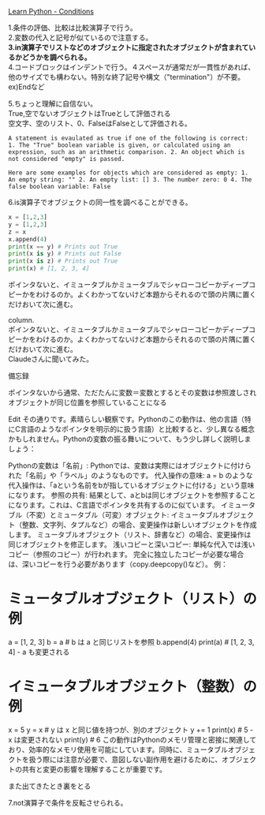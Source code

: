 [Learn Python - Conditions](https://www.learnpython.org/en/Conditions)

1.条件の評価、比較は比較演算子で行う。  
2.変数の代入と記号が似ているので注意する。  
**3.in演算子でリストなどのオブジェクトに指定されたオブジェクトが含まれているかどうかを調べられる。**  
4.コードブロックはインデントで行う。４スペースが通常だが一貫性があれば、他のサイズでも構わない。特別な終了記号や構文（"termination"）が不要。ex)Endなど  

5.ちょっと理解に自信ない。  
True,空でないオブジェクトはTrueとして評価される  
空文字、空のリスト、0、FalseはFalseとして評価される。  

```
A statement is evaulated as true if one of the following is correct: 1. The "True" boolean variable is given, or calculated using an expression, such as an arithmetic comparison. 2. An object which is not considered "empty" is passed.

Here are some examples for objects which are considered as empty: 1. An empty string: "" 2. An empty list: [] 3. The number zero: 0 4. The false boolean variable: False
```

6.is演算子でオブジェクトの同一性を調べることができる。  
```python 
x = [1,2,3]
y = [1,2,3]
z = x
x.append(4)
print(x == y) # Prints out True
print(x is y) # Prints out False
print(x is z) # Prints out True
print(x) # [1, 2, 3, 4]
```

ポインタないと、イミュータブルかミュータブルでシャローコピーかディープコピーかをわけるのか。よくわかってないけど本題からそれるので頭の片隅に置くだけおいて次に進む。  

column.  
ポインタないと、イミュータブルかミュータブルでシャローコピーかディープコピーかをわけるのか。よくわかってないけど本題からそれるので頭の片隅に置くだけおいて次に進む。  
Claudeさんに聞いてみた。  

備忘録

ポインタないから通常、ただたんに変数＝変数とするとその変数は参照渡しされオブジェクトが同じ位置を参照していることになる

Edit
その通りです。素晴らしい観察です。Pythonのこの動作は、他の言語（特にC言語のようなポインタを明示的に扱う言語）と比較すると、少し異なる概念かもしれません。Pythonの変数の振る舞いについて、もう少し詳しく説明しましょう：

Pythonの変数は「名前」:
Pythonでは、変数は実際にはオブジェクトに付けられた「名前」や「ラベル」のようなものです。
代入操作の意味:
a = b のような代入操作は、「aという名前をbが指しているオブジェクトに付ける」という意味になります。
参照の共有:
結果として、aとbは同じオブジェクトを参照することになります。これは、C言語でポインタを共有するのに似ています。
イミュータブル（不変）とミュータブル（可変）オブジェクト:
イミュータブルオブジェクト（整数、文字列、タプルなど）の場合、変更操作は新しいオブジェクトを作成します。
ミュータブルオブジェクト（リスト、辞書など）の場合、変更操作は同じオブジェクトを修正します。
浅いコピーと深いコピー:
単純な代入では浅いコピー（参照のコピー）が行われます。
完全に独立したコピーが必要な場合は、深いコピーを行う必要があります（copy.deepcopy()など）。
例：


# ミュータブルオブジェクト（リスト）の例
a = [1, 2, 3]
b = a  # b は a と同じリストを参照
b.append(4)
print(a)  # [1, 2, 3, 4] - a も変更される

# イミュータブルオブジェクト（整数）の例
x = 5
y = x  # y は x と同じ値を持つが、別のオブジェクト
y += 1
print(x)  # 5 - x は変更されない
print(y)  # 6
この動作はPythonのメモリ管理と密接に関連しており、効率的なメモリ使用を可能にしています。同時に、ミュータブルオブジェクトを扱う際には注意が必要で、意図しない副作用を避けるために、オブジェクトの共有と変更の影響を理解することが重要です。


また出てきたとき裏をとる


7.not演算子で条件を反転させられる。  
